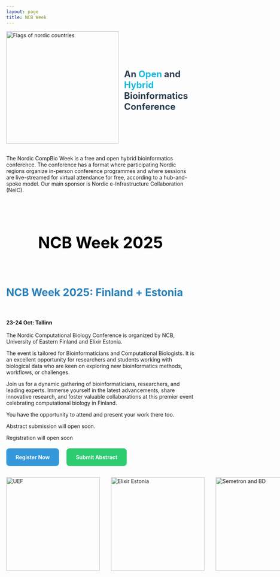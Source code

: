 ```yaml
---
layout: page
title: NCB Week
---
```


<div style="display:flex; align-items:center; gap:15px;">
  <img src="{{ '/assets/img/Flags/AllNordicsFlags.png' | relative_url }}" alt="Flags of nordic countries" style="height:300px;">
  <h1 style="font-size:24px; color:#2c3e50;">
  An <span style="color:#16bbe0;">Open</span> and 
  <span style="color:#16bbe0;">Hybrid</span>
  Bioinformatics Conference
</h1> 
</div>
<br>

<p>The Nordic CompBio Week is a free and open hybrid bioinformatics conference. The conference has a format where participating Nordic regions organize in-person conference programmes and where sessions are live-streamed for virtual attendance for free, according to a hub-and-spoke model. Our main sponsor is Nordic e-Infrastructure Collaboration (NeIC).​</p>
<br>
<br>
<h2 style="font-size:42px; color:black; text-align:center;">NCB Week 2025​​</h2>    
<br>

<h2 style="font-size:28px; color:#2980b9;">NCB Week 2025: Finland + Estonia</h2>
<br>

**23-24 Oct: Tallinn**  
<br>
The Nordic Computational Biology Conference is organized by NCB, University of Eastern Finland and Elixir Estonia.  

The event is tailored for Bioinformaticians and Computational Biologists. It is an excellent opportunity for researchers and students working with biological data who are keen on exploring new bioinformatics methods, workflows, or challenges.  

Join us for a dynamic gathering of bioinformaticians, researchers, and leading experts. Immerse yourself in the latest advancements, share innovative research, and foster valuable collaborations at this premier event celebrating computational biology in Finland.​  

You have the opportunity to attend and present your work there too.  

Abstract submission will open soon.  

Registration will open soon 

<div style="display:flex; gap:20px; flex-wrap:wrap; margin-top:20px;">
  <a href="https://ncbweek2025.org/register" target="_blank" style="padding:15px 25px; background:#3498db; color:white; text-decoration:none; border-radius:8px;"> <strong>Register Now</strong></a>
  <a href="https://ncbweek2025.org/abstracts" target="_blank" style="padding:15px 25px; background:#2ecc71; color:white; text-decoration:none; border-radius:8px;"> <strong>Submit Abstract</strong></a>
</div>

<div style="display:flex; gap:30px; align-items:center; margin-top:30px;">
  <img src="{{ '/assets/img/External_Logos/UEF_white on black.jpg' | relative_url }}" alt="UEF" style="height:250px;">
  <img src="{{ '/assets/img/External_Logos/ELIXIR Node logos_Estonia.png' | relative_url }}" alt="Elixir Estonia" style="height:250px;">
  <img src="{{ '/assets/img/External_Logos/SemetronBD_RGB.png' | relative_url }}" alt="Semetron and BD" style="height:250px;">
  <img src="{{ '/assets/img/External_Logos/TLU-logo.jpg' | relative_url }}" alt="Tallinn University" style="height:250px;">
</div>